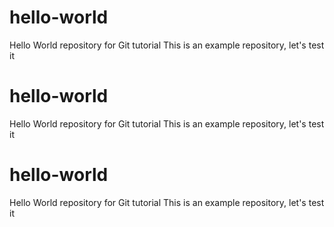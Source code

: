 # hello-world

Hello World repository for Git tutorial
This is an example repository, let's test it

# hello-world

Hello World repository for Git tutorial
This is an example repository, let's test it


# hello-world

Hello World repository for Git tutorial
This is an example repository, let's test it

